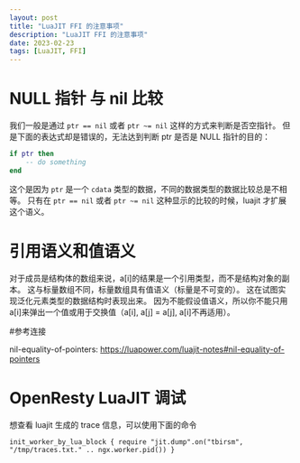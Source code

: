 ```yaml
---
layout: post
title: "LuaJIT FFI 的注意事项"
description: "LuaJIT FFI 的注意事项"
date: 2023-02-23
tags: [LuaJIT, FFI]
---
```


# NULL 指针 与 nil 比较

我们一般是通过 `ptr == nil` 或者 `ptr ~= nil` 这样的方式来判断是否空指针。
但是下面的表达式却是错误的，无法达到判断 ptr 是否是 NULL 指针的目的：

```lua
if ptr then
    -- do something
end
```

这个是因为 `ptr` 是一个 `cdata` 类型的数据，不同的数据类型的数据比较总是不相等。
只有在 `ptr == nil` 或者 `ptr ~= nil` 这种显示的比较的时候，luajit 才扩展这个语义。


# 引用语义和值语义

对于成员是结构体的数组来说，a[i]的结果是一个引用类型，而不是结构对象的副本。
这与标量数组不同，标量数组具有值语义（标量是不可变的）。
这在试图实现泛化元素类型的数据结构时表现出来。
因为不能假设值语义，所以你不能只用 a[i]来弹出一个值或用于交换值（a[i], a[j] = a[j], a[i]不再适用）。

#参考连接

nil-equality-of-pointers: https://luapower.com/luajit-notes#nil-equality-of-pointers

# OpenResty LuaJIT 调试

想查看 luajit 生成的 trace 信息，可以使用下面的命令

```shell
init_worker_by_lua_block { require "jit.dump".on("tbirsm", "/tmp/traces.txt." .. ngx.worker.pid()) }
```
